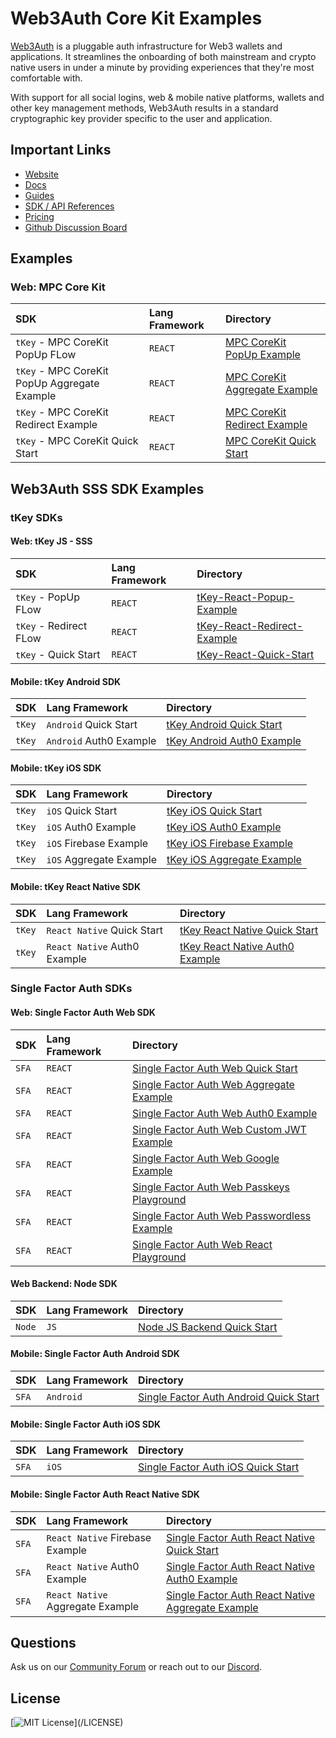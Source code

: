 # Web3Auth Core Kit Examples

[Web3Auth](https://web3auth.io) is a pluggable auth infrastructure for Web3 wallets and applications. It streamlines the
onboarding of both mainstream and crypto native users in under a minute by providing experiences that they're most
comfortable with.

With support for all social logins, web & mobile native platforms, wallets and other key management methods, Web3Auth
results in a standard cryptographic key provider specific to the user and application.

## Important Links

- [Website](https://web3auth.io)
- [Docs](https://web3auth.io/docs)
- [Guides](https://web3auth.io/docs/content-hub?type=guides)
- [SDK / API References](https://web3auth.io/docs/sdk)
- [Pricing](https://web3auth.io/pricing.html)
- [Github Discussion Board](https://github.com/orgs/Web3Auth/discussions)

## Examples
### Web: MPC Core Kit

| SDK                                          | Lang Framework | Directory                                                                                  |
| :------------------------------------------- | :------------- | :----------------------------------------------------------------------------------------- |
| `tKey` - MPC CoreKit PopUp FLow              | `REACT`        | [MPC CoreKit PopUp Example](/mpc-core-kit-web/intrinsic-flow-examples/mpc-core-kit-popup-flow-example/)               |
| `tKey` - MPC CoreKit PopUp Aggregate Example | `REACT`        | [MPC CoreKit Aggregate Example](/mpc-core-kit-web/mpc-core-kit-aggregate-verifier-example/) |
| `tKey` - MPC CoreKit Redirect Example        | `REACT`        | [MPC CoreKit Redirect Example](/mpc-core-kit-web/intrinsic-flow-examples/mpc-core-kit-redirect-flow-example/)         |
| `tKey` - MPC CoreKit Quick Start | `REACT` | [MPC CoreKit Quick Start](/mpc-core-kit-web/quick-starts/mpc-core-kit-react-quick-start/) |

## Web3Auth SSS SDK Examples

### tKey SDKs

#### Web: tKey JS - SSS

| SDK                    | Lang Framework | Directory                                                             |
| :--------------------- | :------------- | :-------------------------------------------------------------------- |
| `tKey` - PopUp FLow    | `REACT`        | [tKey-React-Popup-Example](/tkey-web/intrinsic-flow-examples/tkey-popup-flow-example/)       |
| `tKey` - Redirect FLow | `REACT`        | [tKey-React-Redirect-Example](/tkey-web/intrinsic-flow-examples/tkey-redirect-flow-example/) |
| `tKey` - Quick Start   | `REACT`        | [tKey-React-Quick-Start](/tkey-web/quick-starts/tkey-react-quick-start/) |

#### Mobile: tKey Android SDK

| SDK    | Lang Framework           | Directory                                                                 |
| :----- | :----------------------- | :------------------------------------------------------------------------ |
| `tKey` | `Android` Quick Start | [tKey Android Quick Start](/tkey-android/tkey-android-quick-start/) |
| `tKey` | `Android` Auth0 Example  | [tKey Android Auth0 Example](/tkey-android/tkey-android-auth0-example/)   |

#### Mobile: tKey iOS SDK

| SDK    | Lang Framework          | Directory                                                           |
| :----- | :---------------------- | :------------------------------------------------------------------ |
| `tKey` | `iOS` Quick Start    | [tKey iOS Quick Start](/tkey-ios/tkey-ios-quick-start/)       |
| `tKey` | `iOS` Auth0 Example     | [tKey iOS Auth0 Example](/tkey-ios/tkey-ios-auth0-example/)         |
| `tKey` | `iOS` Firebase Example  | [tKey iOS Firebase Example](/tkey-ios/tkey-ios-firebase-example/)   |
| `tKey` | `iOS` Aggregate Example | [tKey iOS Aggregate Example](/tkey-ios/tkey-ios-aggregate-verifier-example/) |

#### Mobile: tKey React Native SDK

| SDK    | Lang Framework                  | Directory                                                                                    |
| :----- | :------------------------------ | :------------------------------------------------------------------------------------------- |
| `tKey` | `React Native` Quick Start | [tKey React Native Quick Start](/tkey-react-native/tkey-react-native-quick-start/) |
| `tKey` | `React Native` Auth0 Example    | [tKey React Native Auth0 Example](/tkey-react-native/tkey-rn-expo-auth0-example/)            |

### Single Factor Auth SDKs

#### Web: Single Factor Auth Web SDK

| SDK   | Lang Framework | Directory                                                                                   |
| :---- | :------------- | :------------------------------------------------------------------------------------------ |
| `SFA` | `REACT`        | [Single Factor Auth Web Quick Start](/single-factor-auth-web/quick-starts/sfa-react-quick-start/) |
| `SFA` | `REACT`        | [Single Factor Auth Web Aggregate Example](/single-factor-auth-web/sfa-web-aggregate-verifier-example/) |
| `SFA` | `REACT`        | [Single Factor Auth Web Auth0 Example](/single-factor-auth-web/sfa-web-auth0-example/) |
| `SFA` | `REACT`        | [Single Factor Auth Web Custom JWT Example](/single-factor-auth-web/sfa-web-custom-jwt-example/) |
| `SFA` | `REACT`        | [Single Factor Auth Web Google Example](/single-factor-auth-web/sfa-web-google-example/) |
| `SFA` | `REACT`        | [Single Factor Auth Web Passkeys Playground](/single-factor-auth-web/sfa-web-passkeys-playground/) |
| `SFA` | `REACT`        | [Single Factor Auth Web Passwordless Example](/single-factor-auth-web/sfa-web-passwordless-example/) |
| `SFA` | `REACT`        | [Single Factor Auth Web React Playground](/single-factor-auth-web/sfa-web-react-playground/) |

#### Web Backend: Node SDK

| SDK    | Lang Framework | Directory                                  |
| :----- | :------------- | :----------------------------------------- |
| `Node` | `JS`           | [Node JS Backend Quick Start](/single-factor-auth-node/sfa-node-quick-start/) |

#### Mobile: Single Factor Auth Android SDK

| SDK   | Lang Framework | Directory                                                                                       |
| :---- | :------------- | :---------------------------------------------------------------------------------------------- |
| `SFA` | `Android`      | [Single Factor Auth Android Quick Start](/single-factor-auth-android/sfa-android-quick-start/) |

#### Mobile: Single Factor Auth iOS SDK

| SDK   | Lang Framework | Directory                                                                           |
| :---- | :------------- | :---------------------------------------------------------------------------------- |
| `SFA` | `iOS`          | [Single Factor Auth iOS Quick Start](/single-factor-auth-ios/sfa-ios-quick-start/) |

#### Mobile: Single Factor Auth React Native SDK

| SDK   | Lang Framework                  | Directory                                                                                                               |
| :---- | :------------------------------ | :---------------------------------------------------------------------------------------------------------------------- |
| `SFA` | `React Native` Firebase Example | [Single Factor Auth React Native Quick Start](/single-factor-auth-react-native/sfa-rn-bare-quick-start/) |
| `SFA` | `React Native` Auth0 Example    | [Single Factor Auth React Native Auth0 Example](/single-factor-auth-react-native/sfa-rn-expo-auth0-example/)            |
| `SFA` | `React Native` Aggregate Example | [Single Factor Auth React Native Aggregate Example](/single-factor-auth-react-native/sfa-rn-bare-agg-example/) |

## Questions

Ask us on our [Community Forum](https://community.web3auth.io/) or reach out to our
[Discord](https://discord.gg/web3auth).

## License

[![MIT License](https://img.shields.io/apm/l/atomic-design-ui.svg?)](/LICENSE)